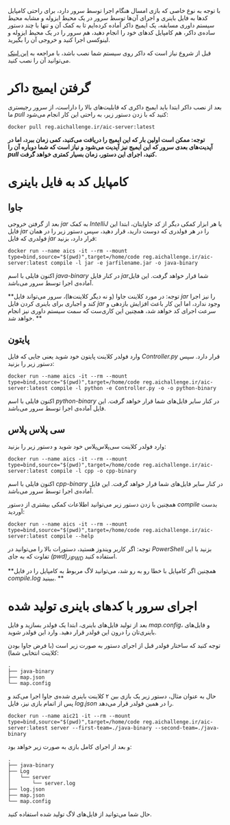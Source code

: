 با توجه به نوع خاصی که بازی امسال هنگام اجرا توسط سرور دارد، برای راحتی کامپایل کد‌ها به فایل باینری و اجرای آن‌ها توسط سرور در یک محیط ایزوله و مشابه محیط سیستم داوری مسابقه‌، یک ایمیج داکر آماده کرده‌ایم تا به کمک آن و تنها با چند دستور ساده‌ی داکر، هم کامپایل‌ کدهای خود را انجام دهید، هم سرور‌ را در یک محیط ایزوله و لینوکسی اجرا کنید و خروجی آن را بگیرید.

قبل از شروع نیاز است که داکر روی سیستم شما نصب باشد، با مراجعه به [این لینک](https://docs.docker.com/engine/install/)  می‌توانید آن را نصب کنید.

# گرفتن ایمیج داکر

بعد از نصب داکر ابتدا باید ایمیج داکری که قابلیت‌های بالا را داراست، از سرور رجیستری ما *pull* کنید که با زدن دستور زیر، به راحتی این کار انجام می‌شود:

```
docker pull reg.aichallenge.ir/aic-server:latest
```

**توجه: ممکن است اولین بار که این ایمیج را دریافت می‌کنید، کمی زمان ببرد، اما در آپدیت‌های بعدی سرور که این ایمیج نیز آپدیت می‌شود و نیاز است که شما دوباره آن را *pull* کنید، اجرای این دستور، زمان بسیار کمتری خواهد گرفت.**

# کامپایل کد به فایل باینری

## جاوا

بعد از گرفتن خروجی *jar* به کمک *IntelliJ* یا هر ابزار کمکی دیگر از کد جاوایتان، ابتدا این فایل *jar* را در هر فولدری که دوست دارید، قرار دهید، سپس دستور زیر را در همان فولدری که فایل *jar* قرار دارد، بزنید:

```
docker run --name aics -it --rm --mount type=bind,source="$(pwd)",target=/home/code reg.aichallenge.ir/aic-server:latest compile -l jar -e jarfilename.jar -o java-binary
```

اکنون فایلی با اسم *java-binary* در کنار فایل *jar*شما قرار خواهد گرفت. این فایل آماده‌ی اجرا توسط سرور می‌باشد.

**توجه: در مورد کلاینت جاوا (و نه دیگر کلاینت‌ها)، سرور می‌تواند فایل *jar* را نیز اجرا کند و اجباری برای باینری کردن فایل *jar* وجود ندارد، اما این کار باعث افزایش بازدهی و سرعت اجرای کد خواهد شد، همچنین این کاری‌ست که سمت سیستم داوری نیز انجام خواهد شد. **

 ## پایتون

وارد فولدر کلاینت پایتون خود شوید یعنی جایی که فایل *Controller.py* قرار دارد. سپس دستور زیر را بزنید: 

```
docker run --name aics -it --rm --mount type=bind,source="$(pwd)",target=/home/code reg.aichallenge.ir/aic-server:latest compile -l python -e Controller.py -o -o python-binary
```

اکنون فایلی با اسم *python-binary* در کنار سایر فایل‌های شما قرار خواهد گرفت. این فایل آماده‌ی اجرا توسط سرور می‌باشد.

## سی پلاس پلاس

وارد فولدر کلاینت سی‌پلاس‌پلاس خود شوید و دستور زیر را بزنید:

```
docker run --name aics -it --rm --mount type=bind,source="$(pwd)",target=/home/code reg.aichallenge.ir/aic-server:latest compile -l cpp -o cpp-binary
```

اکنون فایلی با اسم *cpp-binary* در کنار سایر فایل‌های شما قرار خواهد گرفت. این فایل آماده‌ی اجرا توسط سرور می‌باشد.


همچنین با زدن دستور زیر می‌توانید اطلاعات کمکی بیشتری از دستور *compile* بدست آوردید:

```
docker run --name aics -it --rm --mount type=bind,source="$(pwd)",target=/home/code reg.aichallenge.ir/aic-server:latest compile --help
```

توجه: اگر کاربر ویندوز هستید، دستورات بالا را می‌توانید در _PowerShell_ بزنید با این تفاوت که به جای _(pwd)$_ از _{PWD}$_ استفاده کنید.

**همچنین اگر کامپایل با خطا رو به رو شد، می‌توانید لاگ مربوط به کامپایل را در فایل *compile.log* ببینید. **

# اجرای سرور با کدهای باینری تولید شده

بعد از تولید فایل‌های باینری، ابتدا یک فولدر بسازید و فایل *map.config*، و فایل‌های باینری‌تان را درون این فولدر قرار دهید. وارد این فولدر شوید.

توجه کنید که ساختار فولدر قبل از اجرای دستور به صورت زیر است (با فرض جاوا بودن کلاینت انتخابی شما):

```
.
├── java-binary
├── map.json
└── map.config
```

حال به عنوان مثال، دستور زیر یک بازی بین ۲ کلاینت باینری‌ شده‌ی جاوا اجرا می‌کند و پس از اتمام بازی نیز، فایل *log.json* را در همین فولدر قرار می‌دهد.

```
docker run --name aic21 -it --rm --mount type=bind,source="$(pwd)",target=/home/code reg.aichallenge.ir/aic-server:latest server --first-team=./java-binary --second-team=./java-binary
```

و بعد از اجرای کامل بازی به صورت زیر خواهد بود: 

```
.
├── java-binary
├── Log
│   └── server
│       └── server.log
├── log.json
├── map.json
└── map.config
```


حال شما می‌توانید از فایل‌های لاگ تولید شده استفاده کنید.
